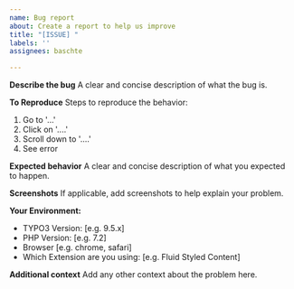 ```yaml
---
name: Bug report
about: Create a report to help us improve
title: "[ISSUE] "
labels: ''
assignees: baschte

---
```


**Describe the bug**
A clear and concise description of what the bug is.

**To Reproduce**
Steps to reproduce the behavior:
1. Go to '...'
2. Click on '....'
3. Scroll down to '....'
4. See error

**Expected behavior**
A clear and concise description of what you expected to happen.

**Screenshots**
If applicable, add screenshots to help explain your problem.

**Your Environment:**
 - TYPO3 Version: [e.g. 9.5.x]
 - PHP Version: [e.g. 7.2]
 - Browser [e.g. chrome, safari]
 - Which Extension are you using: [e.g. Fluid Styled Content]

**Additional context**
Add any other context about the problem here.

